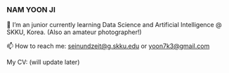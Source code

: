 ### NAM YOON JI 

🌱 I’m an junior currently learning Data Science and Artificial Intelligence @ SKKU, Korea. (Also an amateur photographer!) 


📫 How to reach me: seinundzeit@g.skku.edu  or yoon7k3@gmail.com

My CV: (will update later) 


<!--
**NamYoonJi/NamYoonJi** is a ✨ _special_ ✨ repository because its `README.md` (this file) appears on your GitHub profile.

Here are some ideas to get you started:

- 🔭 I’m currently working on ...
- 🌱 I’m currently learning ...
- 👯 I’m looking to collaborate on ...
- 🤔 I’m looking for help with ...
- 💬 Ask me about ...
- 📫 How to reach me: ...
- 😄 Pronouns: ...
- ⚡ Fun fact: ...
-->
